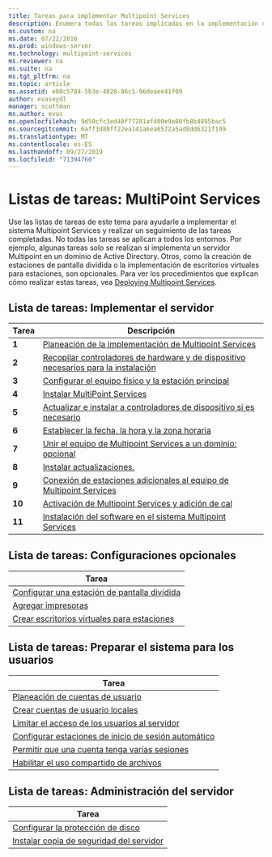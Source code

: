 ```yaml
---
title: Tareas para implementar Multipoint Services
description: Enumera todas las tareas implicadas en la implementación de Multipoint Services, junto con vínculos a instrucciones
ms.custom: na
ms.date: 07/22/2016
ms.prod: windows-server
ms.technology: multipoint-services
ms.reviewer: na
ms.suite: na
ms.tgt_pltfrm: na
ms.topic: article
ms.assetid: e08c5784-5b3e-4028-86c1-96deaee41f09
author: evaseydl
manager: scottman
ms.author: evas
ms.openlocfilehash: 9d50cfc3ed48f77281af400e9e80fb8b4895bac5
ms.sourcegitcommit: 6aff3d88ff22ea141a6ea6572a5ad8dd6321f199
ms.translationtype: MT
ms.contentlocale: es-ES
ms.lasthandoff: 09/27/2019
ms.locfileid: "71394760"
---
```

# <a name="task-lists-multipoint-services"></a>Listas de tareas: MultiPoint Services
Use las listas de tareas de este tema para ayudarle a implementar el sistema Multipoint Services y realizar un seguimiento de las tareas completadas. No todas las tareas se aplican a todos los entornos. Por ejemplo, algunas tareas solo se realizan si implementa un servidor Multipoint en un dominio de Active Directory. Otros, como la creación de estaciones de pantalla dividida o la implementación de escritorios virtuales para estaciones, son opcionales. Para ver los procedimientos que explican cómo realizar estas tareas, vea [Deploying Multipoint Services](deploying-multipoint-services.md).  
  
## <a name="task-list-deploy-the-server"></a>Lista de tareas: Implementar el servidor  

|Tarea|Descripción|  
|--------|---------------|  
|**1**|[Planeación de la implementación de Multipoint Services](planning-a-multipoint-services-deployment.md)|  
|**2**|[Recopilar controladores de hardware y de dispositivo necesarios para la instalación](Collect-hardware-and-device-drivers-needed-for-the-installation.md)|  
|**3**|[Configurar el equipo físico y la estación principal](Set-up-the-physical-computer-and-primary-station.md)|  
|**4**|[Instalar MultiPoint Services](Install-MultiPoint-services.md)|  
|**5**|[Actualizar e instalar a controladores de dispositivo si es necesario](Update-and-install-device-drivers-if-needed.md)|  
|**6**|[Establecer la fecha, la hora y la zona horaria](Set-the-date--time--and-time-zone.md)|  
|**7**|[Unir el equipo de Multipoint Services a un dominio: opcional](Join-the-MultiPoint-services-computer-to-a-domain--optional-.md)|  
|**8**|[Instalar actualizaciones.](Install-updates.md)|  
|**9**|[Conexión de estaciones adicionales al equipo de Multipoint Services](Attach-additional-stations-to-your-MultiPoint-services-computer.md)|  
|**10**|[Activación de Multipoint Services y adición de cal](manage-client-access-licenses-with-multipoint-services.md)|  
|**11**|[Instalación del software en el sistema Multipoint Services](Install-software-on-your-MultiPoint-services-system.md)|  
  
## <a name="task-list-optional-configurations"></a>Lista de tareas: Configuraciones opcionales  
  
|Tarea|  
|--------|  
|[Configurar una estación de pantalla dividida](Set-up-a-split-screen-station-in-MultiPoint-services.md)|  
|[Agregar impresoras](Add-printers.md)|  
|[Crear escritorios virtuales para estaciones](Create-Windows-10-Enterprise-virtual-desktops-for-stations.md)|  
  
## <a name="task-list-prepare-your-system-for-users"></a>Lista de tareas: Preparar el sistema para los usuarios  
  
|Tarea|  
|--------|  
|[Planeación de cuentas de usuario](Plan-user-accounts-for-your-MultiPoint-services-environment.md)|  
|[Crear cuentas de usuario locales](Create-local-user-accounts.md)|  
|[Limitar el acceso de los usuarios al servidor](Limit-users--access-to-the-server-in-MultiPoint-services.md)|  
|[Configurar estaciones de inicio de sesión automático](Configure-stations-for-automatic-logon.md)|  
|[Permitir que una cuenta tenga varias sesiones](Allow-one-account-to-have-multiple-sessions.md)|  
|[Habilitar el uso compartido de archivos](Enable-file-sharing-in-MultiPoint-services.md)|  
  
## <a name="task-list-server-administration"></a>Lista de tareas: Administración del servidor  
  
|Tarea|  
|--------|  
|[Configurar la protección de disco](Configure-Disk-Protection-in-MultiPoint-services.md)|  
|[Instalar copia de seguridad del servidor](Install-Server-Backup-on-your-MultiPoint-services-computer.md)|